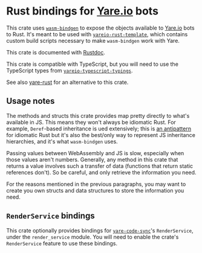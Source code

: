 # Rust bindings for [Yare.io](https://yare.io/) bots

This crate uses [`wasm-bindgen`](https://github.com/rustwasm/wasm-bindgen) to expose the objects available to [Yare.io](https://yare.io/) bots to Rust.
It's meant to be used with [`yareio-rust-template`](https://github.com/Jules-Bertholet/yareio-rust-template),
which contains custom build scripts necessary to make `wasm-bindgen` work with Yare.

This crate is documented with [Rustdoc](https://jules-bertholet.github.io/yareio-rs/yareio_sys/).

This crate is compatible with TypeScript, but you will need to use the TypeScript types from [`yareio-typescript-typings`](https://github.com/Jules-Bertholet/yareio-typescript-typings).

See also [yare-rust](https://github.com/ViliamVadocz/yare-rust) for an alternative to this crate.

## Usage notes

The methods and structs this crate provides map pretty directly to what's available in JS.
This means they won't always be idiomatic Rust. For example, `Deref`-based inheritance is ued extensively;
this is [an antipattern](https://github.com/rust-unofficial/patterns/blob/master/anti_patterns/deref.md) for idiomatic Rust
but it's also the best/only way to represent JS inheritance hierarchies, and it's what `wasm-bindgen` uses.

Passing values between WebAssembly and JS is slow, especially when those values aren't numbers.
Generally, any method in this crate that returns a value involves such a transfer of data
(functions that return static references don't).
So be careful, and only retrieve the information you need.

For the reasons mentioned in the previous paragraphs, you may want to create you own structs and data structures to store the information you need.

## `RenderService` bindings

This crate optionally provides bindings for [`yare-code-sync`](https://github.com/arikwex/yare-code-sync)'s `RenderService`, under the `render_service` module. You will need to enable the crate's `RenderService` feature to use these bindings.
